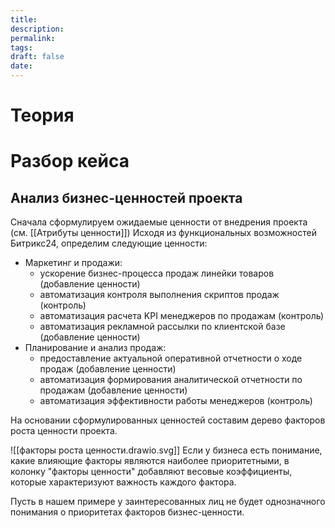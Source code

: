 ```yaml
---
title: 
description: 
permalink: 
tags: 
draft: false
date:
---
```


# Теория

# Разбор кейса
## Анализ бизнес-ценностей проекта

Сначала сформулируем ожидаемые ценности от внедрения проекта (см. [[Атрибуты ценности]])
Исходя из функциональных возможностей Битрикс24, определим следующие ценности:
- Маркетинг и продажи:
	- ускорение бизнес-процесса продаж линейки товаров (добавление ценности)
	- автоматизация контроля выполнения скриптов продаж (контроль)
	- автоматизация расчета KPI менеджеров по продажам (контроль)
	- автоматизация рекламной рассылки по клиентской базе (добавление ценности)
- Планирование и анализ продаж:
	- предоставление актуальной оперативной отчетности о ходе продаж (добавление ценности)
	- автоматизация формирования аналитической отчетности по продажам (добавление ценности)
	- автоматизация эффективности работы менеджеров (контроль) 

На основании сформулированных ценностей составим дерево факторов роста ценности проекта.

![[факторы роста ценности.drawio.svg]]
Если у бизнеса есть понимание, какие влияющие факторы являются наиболее приоритетными, в колонку "факторы ценности" добавляют весовые коэффициенты, которые характеризуют важность каждого фактора.

Пусть в нашем примере у заинтересованных лиц не будет однозначного понимания о приоритетах факторов бизнес-ценности.
